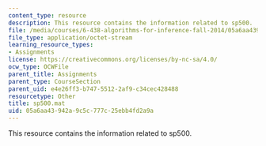```yaml
---
content_type: resource
description: This resource contains the information related to sp500.
file: /media/courses/6-438-algorithms-for-inference-fall-2014/05a6aa43942a9c5c777c25ebb4fd2a9a_sp500.mat
file_type: application/octet-stream
learning_resource_types:
- Assignments
license: https://creativecommons.org/licenses/by-nc-sa/4.0/
ocw_type: OCWFile
parent_title: Assignments
parent_type: CourseSection
parent_uid: e4e26ff3-b747-5512-2af9-c34cec428488
resourcetype: Other
title: sp500.mat
uid: 05a6aa43-942a-9c5c-777c-25ebb4fd2a9a
---
```

This resource contains the information related to sp500.